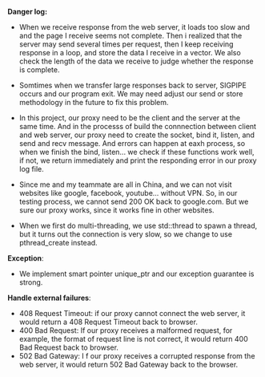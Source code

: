 **Danger log:**

- When we receive response from the web server, it loads too slow and and the page I receive seems not complete. Then i realized that the server may send several times per request, then I keep receiving response in a loop, and store the data I receive in a vector. We also check the length of the data we receive to judge whether the response is complete.
- Somtimes when we transfer large responses back to server, SIGPIPE occurs and our program exit. We may need adjust our send or store methodology in the future to fix this problem.

- In this project, our proxy need to be the client and the server at the same time. And in the processs of build the connnection between client and web server, our proxy need to create the socket, bind it, listen, and send and recv message. And errors can happen at eaxh process, so when we finish the bind, listen... we check if these functions work well, if not, we return immediately and print the responding error in our proxy log file.

- Since me and my teammate are all in China, and we can not visit websites like google, facebook, youtube... without VPN. So, in our testing process, we cannot send 200 OK back to google.com. But we sure our proxy works, since it works fine in other websites.

- When we first do multi-threading, we use std::thread to spawn a thread, but it turns out the connection is very slow, so we change to use pthread_create instead.

**Exception**:

- We implement smart pointer unique_ptr and our exception guarantee  is strong.

**Handle external failures**:

- 408 Request Timeout: if our proxy cannot connect the web server, it would return a 408 Request Timeout back to browser.
- 400 Bad Request: If our proxy receives a malformed request, for example, the format of request line is not correct, it would return 400 Bad Request back to browser.
- 502 Bad Gateway: I f our proxy receives a corrupted response from the web server, it would return 502 Bad Gateway back to the browser.